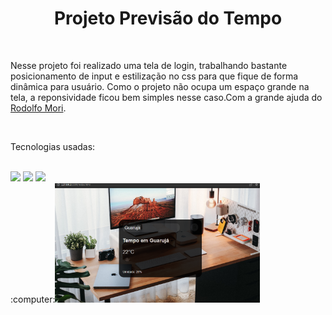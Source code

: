 <h1 align="center">Projeto Previsão do Tempo</h1>
<br>
<p>Nesse projeto foi realizado uma tela de login, trabalhando bastante posicionamento de input e estilização no css para que fique de forma dinâmica para usuário.
Como o projeto não ocupa um espaço grande na tela, a reponsividade ficou bem simples nesse caso.Com a grande ajuda do <a href="https://www.youtube.com/results?search_query=devclub+previs%C3%A3o+do+tempo">Rodolfo Mori</a>.</p>
<br>
<p>Tecnologias usadas:</p>
<br>
<img src="https://img.shields.io/badge/CSS3-1572B6?style=for-the-badge&logo=css3&logoColor=white">
<img src="https://img.shields.io/badge/HTML5-E34F26?style=for-the-badge&logo=html5&logoColor=white">
<img src="https://img.shields.io/badge/JavaScript-323330?style=for-the-badge&logo=javascript&logoColor=F7DF1E">
<br>
:computer:<img width="65%" src="https://github.com/Rafaelpidias/ProjectWeatherForecast/blob/master/PrintPrevisao.PNG?raw=true">
